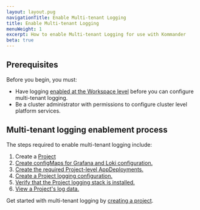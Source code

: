 ```yaml
---
layout: layout.pug
navigationTitle: Enable Multi-tenant Logging
title: Enable Multi-tenant Logging
menuWeight: 1
excerpt: How to enable Multi-tenant Logging for use with Kommander
beta: true
---
```


<!-- markdownlint-disable MD030 -->

## Prerequisites

Before you begin, you must:

-  Have logging [enabled at the Workspace level](../../enable-logging) before you can configure multi-tenant logging.
-  Be a cluster administrator with permissions to configure cluster level platform services.

## Multi-tenant logging enablement process

The steps required to enable multi-tenant logging include:

1. Create a [Project](../../../projects/#create-a-project)
1. [Create configMaps for Grafana and Loki configuration.](../../../logging/multi-tenant-logging/create-configmap)
1. [Create the required Project-level AppDeployments.](../../../logging/multi-tenant-logging/create-appdeployment)
1. [Create a Project logging configuration.](../../../logging/multi-tenant-logging/create-proj-logging-config)
1. [Verify that the Project logging stack is installed.](../../../logging/multi-tenant-logging/verify-proj-logstack-install)
1. [View a Project's log data.](../../../logging/multi-tenant-logging/view-proj-logdata)

Get started with multi-tenant logging by [creating a project][create-project-logging].

[create-project-logging]: ../create-project-for-logging
